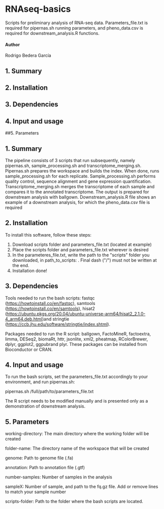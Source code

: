 # RNAseq-basics
Scripts for preliminary analysis of RNA-seq data.
Parameters_file.txt is required for pipernas.sh running parameters, and pheno_data.csv is required for downstream_analysis.R functions.

#### Author
Rodrigo Bedera García

## 1. Summary
## 2. Installation
## 3. Dependencies
## 4. Input and usage
##5. Parameters

## 1. Summary

The pipeline consists of 3 scripts that run subsequently, namely pipernas.sh, sample_processing.sh and transcriptome_merging.sh. Pipernas.sh prepares the workspace and builds the index. When done, runs sample_processing.sh for each replicate. Sample_processing.sh performs quality control, sequence alignment and gene expression quantification. Transcriptome_merging.sh merges the transcriptome of each sample and compares it to the annotated transcriptome. The output is prepared for downstream analysis with ballgown. Downstream_analysis.R file shows an example of a downstream analysis, for which the pheno_data.csv file is required

## 2. Installation

To install this software, follow these steps:

1. Download scripts folder and parameters_file.txt (located at example)
2. Place the scripts folder and parameters_file.txt wherever is desired
3. In the parameteres_file.txt, write the path to the "scripts" folder you downloaded, in path_to_scripts: . Final dash ("/") must not be written at the end.
4. Installation done!

## 3. Dependencies

Tools needed to run the bash scripts: fastqc (https://howtoinstall.co/en/fastqc), samtools (https://howtoinstall.co/en/samtools), hisat2 (https://ubuntu.pkgs.org/20.04/ubuntu-universe-arm64/hisat2_2.1.0-4_arm64.deb.html)and stringtie (https://ccb.jhu.edu/software/stringtie/index.shtml).

Packages needed to run the R script: ballgown, FactoMineR, factoextra, limma, DESeq2, biomaRt, httr, jsonlite, xml2, pheatmap, RColorBrewer, dplyr, ggplot2, ggpubrand plyr. These packages can be installed from Bioconductor or CRAN.

## 4. Input and usage

To run the bash scripts, set the parameters_file.txt accordingly to your environment, and run pipernas.sh:

pipernas.sh /full/path/to/parameters_file.txt

The R script needs to be modified manually and is presented only as a demonstration of downstream analysis.

## 5. Parameters

working-directory: The main directory where the working folder will be created

folder-name: The directory name of the workspace that will be created

genome: Path to genome file (.fa)

annotation: Path to annotation file (.gtf)

number-samples: Number of samples in the analysis

sampleX: Number of sample, and path to the fq.gz file. Add or remove lines to match your sample number

scripts-folder: Path to the folder where the bash scripts are located.

